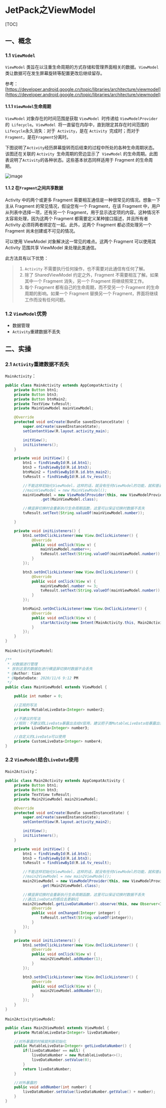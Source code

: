 # JetPack之ViewModel

[TOC]

## 一、概念

### 1.1 `ViewModel`

`ViewModel` 类旨在以注重生命周期的方式存储和管理界面相关的数据。`ViewModel `类让数据可在发生屏幕旋转等配置更改后继续留存。

参考：[https://developer.android.google.cn/topic/libraries/architecture/viewmodel](https://developer.android.google.cn/topic/libraries/architecture/viewmodel)

#### 1.1.1 `ViewModel`生命周期

`ViewModel` 对象存在的时间范围是获取 `ViewModel `时传递给 `ViewModelProvider `的` Lifecycle`。`ViewModel `将一直留在内存中，直到限定其存在时间范围的` Lifecycle `永久消失：对于` Activity`，是在 `Activity `完成时；而对于 `Fragment`，是在` Fragment `分离时。

下图说明了` Activity `经历屏幕旋转而后结束的过程中所处的各种生命周期状态。该图还在关联的 `Activity `生命周期的旁边显示了` ViewModel` 的生命周期。此图表说明了` Activity `的各种状态。这些基本状态同样适用于 Fragment 的生命周期。 

![image](https://github.com/tianyalu/NeJetPackViewModel/raw/master/show/viewmodel-lifecycle.png)

#### 1.1.2 在`Fragment`之间共享数据

Activity 中的两个或更多 Fragment 需要相互通信是一种很常见的情况。想象一下主从 Fragment 的常见情况，假设您有一个 Fragment，在该 Fragment 中，用户从列表中选择一项，还有另一个 Fragment，用于显示选定项的内容。这种情况不太容易处理，因为这两个 Fragment 都需要定义某种接口描述，并且所有者 Activity 必须将两者绑定在一起。此外，这两个 Fragment 都必须处理另一个 Fragment 尚未创建或不可见的情况。

可以使用 ViewModel 对象解决这一常见的难点。这两个 Fragment 可以使用其 Activity 范围共享 ViewModel 来处理此类通信。

此方法具有以下优势：

> 1. `Activity` 不需要执行任何操作，也不需要对此通信有任何了解。
> 2. 除了 SharedViewModel 约定之外，Fragment 不需要相互了解。如果其中一个 Fragment 消失，另一个 Fragment 将继续照常工作。
> 3. 每个 Fragment 都有自己的生命周期，而不受另一个 Fragment 的生命周期的影响。如果一个 Fragment 替换另一个 Fragment，界面将继续工作而没有任何问题。

### 1.2 `ViewModel`优势

* 数据管理
* `Activity`重建数据不丢失

## 二、实操

### 2.1 `Activity`重建数据不丢失

`MainActivity`：

```java
public class MainActivity extends AppCompatActivity {
    private Button btn1;
    private Button btn3;
    private Button btnMain2;
    private TextView tvResult;
    private MainViewModel mainViewModel;

    @Override
    protected void onCreate(Bundle savedInstanceState) {
        super.onCreate(savedInstanceState);
        setContentView(R.layout.activity_main);

        initView();
        initListeners();
    }

    private void initView() {
        btn1 = findViewById(R.id.btn1);
        btn3 = findViewById(R.id.btn3);
        btnMain2 = findViewById(R.id.btn_main2);
        tvResult = findViewById(R.id.tv_result);

        //不能这样初始化ViewModel，这样的话，就没有任何ViewModel的功能，就和普通的类没有什么区别了
        //mainViewModel = new MainViewModel();
        mainViewModel = new ViewModelProvider(this, new ViewModelProvider.NewInstanceFactory())
                .get(MainViewModel.class);

        //横竖屏切换时会重新执行生命周期函数，这里可以保证切换时数据不丢失
        tvResult.setText(String.valueOf(mainViewModel.number));

    }

    private void initListeners() {
        btn1.setOnClickListener(new View.OnClickListener() {
            @Override
            public void onClick(View v) {
                mainViewModel.number++;
                tvResult.setText(String.valueOf(mainViewModel.number));
            }
        });

        btn3.setOnClickListener(new View.OnClickListener() {
            @Override
            public void onClick(View v) {
                mainViewModel.number += 3;
                tvResult.setText(String.valueOf(mainViewModel.number));
            }
        });

        btnMain2.setOnClickListener(new View.OnClickListener() {
            @Override
            public void onClick(View v) {
                startActivity(new Intent(MainActivity.this, Main2Activity.class));
            }
        });
    }
}
```

`MainActivityViewModel`:

```java
/**
 * 对数据进行管理
 * 放到这里的数据在进行横竖屏切换时数据不会丢失
 * @Author: tian
 * @UpdateDate: 2020/11/6 9:12 PM
 */
public class MainViewModel extends ViewModel {

    public int number = 0;

    //正规的写法
    private MutableLiveData<Integer> number2;

    //不建议的写法
    //规则：不建议把LiveData暴露出去给V层用，建议把子类MutableLiveData给暴露出去
    private LiveData<Integer> number3;

    //自定义的LiveData可以使用
    private CustomLiveData<Integer> number4;
}
```

### 2.2 `ViewModel`结合`LiveData`使用

`Main2Activity`：

```java
public class Main2Activity extends AppCompatActivity {
    private Button btn1;
    private Button btn3;
    private TextView tvResult;
    private Main2ViewModel main2ViewModel;

    @Override
    protected void onCreate(Bundle savedInstanceState) {
        super.onCreate(savedInstanceState);
        setContentView(R.layout.activity_main2);

        initView();
        initListeners();
    }

    private void initView() {
        btn1 = findViewById(R.id.btn1);
        btn3 = findViewById(R.id.btn3);
        tvResult = findViewById(R.id.tv_result);

        //不能这样初始化ViewModel，这样的话，就没有任何ViewModel的功能，就和普通的类没有什么区别了
        //main2ViewModel = new main2ViewModel();
        main2ViewModel = new ViewModelProvider(this, new ViewModelProvider.NewInstanceFactory())
                .get(Main2ViewModel.class);

        //横竖屏切换时会重新执行生命周期函数，这里可以保证切换时数据不丢失
        //通过LiveData的感应去更新UI
        main2ViewModel.getLiveDataNumber().observe(this, new Observer<Integer>() {
            @Override
            public void onChanged(Integer integer) {
                tvResult.setText(String.valueOf(integer));
            }
        });
    }

    private void initListeners() {
        btn1.setOnClickListener(new View.OnClickListener() {
            @Override
            public void onClick(View v) {
                main2ViewModel.addNumber(1);
            }
        });

        btn3.setOnClickListener(new View.OnClickListener() {
            @Override
            public void onClick(View v) {
                main2ViewModel.addNumber(3);
            }
        });
    }
}
```

`Main2ActivityViewModel`:

```java
public class Main2ViewModel extends ViewModel {
    private MutableLiveData<Integer> liveDataNumber;

    //对外暴露的时候就判断初始化
    public MutableLiveData<Integer> getLiveDataNumber() {
        if(liveDataNumber == null) {
            liveDataNumber = new MutableLiveData<>();
            liveDataNumber.setValue(0);
        }
        return liveDataNumber;
    }

    //对外暴露的
    public void addNumber(int number) {
        liveDataNumber.setValue(liveDataNumber.getValue() + number);
    }
}
```

